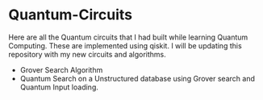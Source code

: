 # Quantum-Circuits
Here are all the Quantum circuits that I had built while learning Quantum Computing. These are implemented using qiskit. I will be updating this repository with my new circuits and algorithms.
* Grover Search Algorithm
* Quantum Search on a Unstructured database using Grover search and Quantum Input loading.
